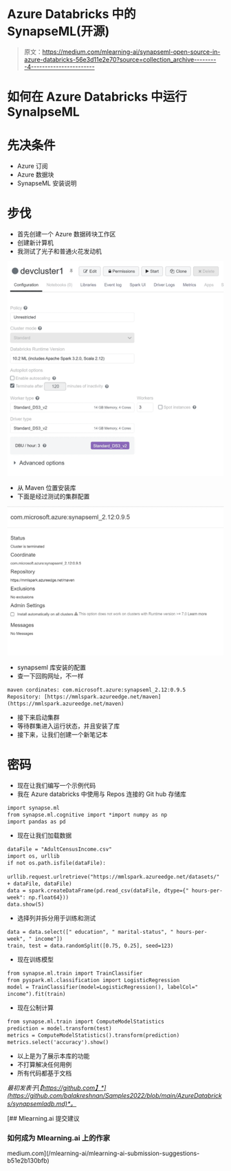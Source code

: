 # Azure Databricks 中的 SynapseML(开源)

> 原文：<https://medium.com/mlearning-ai/synapseml-open-source-in-azure-databricks-56e3d11e2e70?source=collection_archive---------4----------------------->

# 如何在 Azure Databricks 中运行 SynalpseML

# 先决条件

*   Azure 订阅
*   Azure 数据块
*   SynapseML 安装说明

# 步伐

*   首先创建一个 Azure 数据砖块工作区
*   创建新计算机
*   我测试了光子和普通火花发动机

![](img/581ae8e94b982fbbb058c71cce96fe83.png)

*   从 Maven 位置安装库
*   下面是经过测试的集群配置

![](img/4caa19a092ef7e746d3d004d1499be38.png)

*   synapseml 库安装的配置
*   查一下回购网址，不一样

```
maven cordinates: com.microsoft.azure:synapseml_2.12:0.9.5
Repository: [https://mmlspark.azureedge.net/maven](https://mmlspark.azureedge.net/maven)
```

*   接下来启动集群
*   等待群集进入运行状态，并且安装了库
*   接下来，让我们创建一个新笔记本

# 密码

*   现在让我们编写一个示例代码
*   我在 Azure databricks 中使用与 Repos 连接的 Git hub 存储库

```
import synapse.ml
from synapse.ml.cognitive import *import numpy as np
import pandas as pd
```

*   现在让我们加载数据

```
dataFile = "AdultCensusIncome.csv"
import os, urllib
if not os.path.isfile(dataFile):
    urllib.request.urlretrieve("https://mmlspark.azureedge.net/datasets/" + dataFile, dataFile)
data = spark.createDataFrame(pd.read_csv(dataFile, dtype={" hours-per-week": np.float64}))
data.show(5)
```

*   选择列并拆分用于训练和测试

```
data = data.select([" education", " marital-status", " hours-per-week", " income"])
train, test = data.randomSplit([0.75, 0.25], seed=123)
```

*   现在训练模型

```
from synapse.ml.train import TrainClassifier
from pyspark.ml.classification import LogisticRegression
model = TrainClassifier(model=LogisticRegression(), labelCol=" income").fit(train)
```

*   现在公制计算

```
from synapse.ml.train import ComputeModelStatistics
prediction = model.transform(test)
metrics = ComputeModelStatistics().transform(prediction)
metrics.select('accuracy').show()
```

*   以上是为了展示本库的功能
*   不打算解决任何用例
*   所有代码都基于文档

*最初发表于*[*【https://github.com】*](https://github.com/balakreshnan/Samples2022/blob/main/AzureDatabricks/synapsemladb.md)*。*

[](/mlearning-ai/mlearning-ai-submission-suggestions-b51e2b130bfb) [## Mlearning.ai 提交建议

### 如何成为 Mlearning.ai 上的作家

medium.com](/mlearning-ai/mlearning-ai-submission-suggestions-b51e2b130bfb)